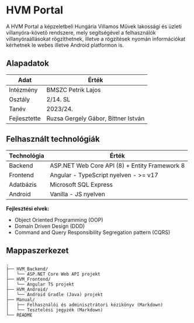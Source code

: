 # HVM Portal

A HVM Portal a képzeletbeli Hungária Villamos Művek lakossági és üzleti villanyóra-követő rendszere, mely segítségével a felhasználók villanyóraállásokat rögzíthetnek, illetve a rögzítések nyomán információkat kérhetnek le webes illetve Android platformon is.

## Alapadatok

| Adat          | Érték                                 |
| --------      | -------                               |
| Intézmény     | BMSZC Petrik Lajos                    |
| Osztály       | 2/14. SL                              |
| Tanév         | 2023/24.                              |
| Fejlesztette  | Ruzsa Gergely Gábor, Bittner István   |

## Felhasznált technológiák

| Technológia   | Érték                                             |
| --------      | -------                                           |
| Backend       | ASP.NET Web Core API (8) + Entity Framework 8     |
| Frontend      | Angular - TypeScript nyelven - >= v17             |
| Adatbázis     | Microsoft SQL Express                             |
| Android       | Vanilla - JS nyelven                              |

**Fejlesztési elvek:**

- Object Oriented Programming (OOP)
- Domain Driven Design (DDD)
- Command and Query Responsibility Segregation pattern (CQRS)

## Mappaszerkezet

```plain
.
├── HVM_Backend/
│   └── ASP.NET Core Web API projekt
├── HVM_Frontend/
│   └── Angular TS projekt
├── HVM_Android/
│   └── Android Gradle (Java) projekt
├── Manual/
│   ├── Felhasználói és adminisztrátori kézikönyv (Markdown)
│   └── Tesztelési jegyzék (Markdown)
└── README
```
